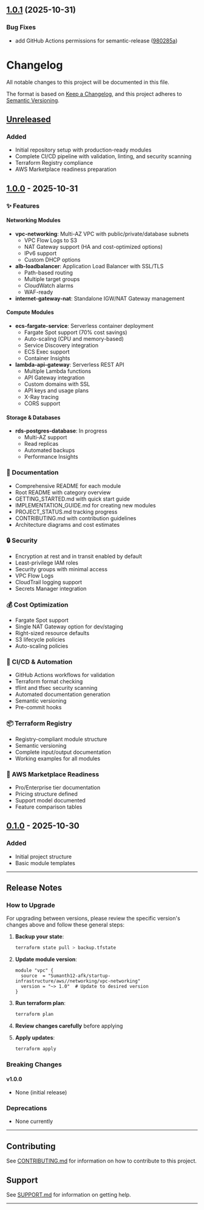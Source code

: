## [1.0.1](https://github.com/Sumanth12-afk/aws-startup-terraform-modules/compare/v1.0.0...v1.0.1) (2025-10-31)


### Bug Fixes

* add GitHub Actions permissions for semantic-release ([980285a](https://github.com/Sumanth12-afk/aws-startup-terraform-modules/commit/980285a70c3fc6ce36346dbae91bda3098e51fba))

# Changelog

All notable changes to this project will be documented in this file.

The format is based on [Keep a Changelog](https://keepachangelog.com/en/1.0.0/),
and this project adheres to [Semantic Versioning](https://semver.org/spec/v2.0.0.html).

## [Unreleased]

### Added
- Initial repository setup with production-ready modules
- Complete CI/CD pipeline with validation, linting, and security scanning
- Terraform Registry compliance
- AWS Marketplace readiness preparation

## [1.0.0] - 2025-10-31

### ✨ Features

#### Networking Modules
- **vpc-networking**: Multi-AZ VPC with public/private/database subnets
  - VPC Flow Logs to S3
  - NAT Gateway support (HA and cost-optimized options)
  - IPv6 support
  - Custom DHCP options
- **alb-loadbalancer**: Application Load Balancer with SSL/TLS
  - Path-based routing
  - Multiple target groups
  - CloudWatch alarms
  - WAF-ready
- **internet-gateway-nat**: Standalone IGW/NAT Gateway management

#### Compute Modules
- **ecs-fargate-service**: Serverless container deployment
  - Fargate Spot support (70% cost savings)
  - Auto-scaling (CPU and memory-based)
  - Service Discovery integration
  - ECS Exec support
  - Container Insights
- **lambda-api-gateway**: Serverless REST API
  - Multiple Lambda functions
  - API Gateway integration
  - Custom domains with SSL
  - API keys and usage plans
  - X-Ray tracing
  - CORS support

#### Storage & Databases
- **rds-postgres-database**: In progress
  - Multi-AZ support
  - Read replicas
  - Automated backups
  - Performance Insights

### 📖 Documentation
- Comprehensive README for each module
- Root README with category overview
- GETTING_STARTED.md with quick start guide
- IMPLEMENTATION_GUIDE.md for creating new modules
- PROJECT_STATUS.md tracking progress
- CONTRIBUTING.md with contribution guidelines
- Architecture diagrams and cost estimates

### 🔒 Security
- Encryption at rest and in transit enabled by default
- Least-privilege IAM roles
- Security groups with minimal access
- VPC Flow Logs
- CloudTrail logging support
- Secrets Manager integration

### 💰 Cost Optimization
- Fargate Spot support
- Single NAT Gateway option for dev/staging
- Right-sized resource defaults
- S3 lifecycle policies
- Auto-scaling policies

### 🚀 CI/CD & Automation
- GitHub Actions workflows for validation
- Terraform format checking
- tflint and tfsec security scanning
- Automated documentation generation
- Semantic versioning
- Pre-commit hooks

### 📦 Terraform Registry
- Registry-compliant module structure
- Semantic versioning
- Complete input/output documentation
- Working examples for all modules

### 🏢 AWS Marketplace Readiness
- Pro/Enterprise tier documentation
- Pricing structure defined
- Support model documented
- Feature comparison tables

## [0.1.0] - 2025-10-30

### Added
- Initial project structure
- Basic module templates

---

## Release Notes

### How to Upgrade

For upgrading between versions, please review the specific version's changes above and follow these general steps:

1. **Backup your state**: 
   ```bash
   terraform state pull > backup.tfstate
   ```

2. **Update module version**:
   ```hcl
   module "vpc" {
     source  = "Sumanth12-afk/startup-infrastructure/aws//networking/vpc-networking"
     version = "~> 1.0"  # Update to desired version
   }
   ```

3. **Run terraform plan**:
   ```bash
   terraform plan
   ```

4. **Review changes carefully** before applying

5. **Apply updates**:
   ```bash
   terraform apply
   ```

### Breaking Changes

#### v1.0.0
- None (initial release)

### Deprecations

- None currently

---

## Contributing

See [CONTRIBUTING.md](CONTRIBUTING.md) for information on how to contribute to this project.

## Support

See [SUPPORT.md](SUPPORT.md) for information on getting help.

---

[Unreleased]: https://github.com/Sumanth12-afk/aws-startup-terraform-modules/compare/v1.0.0...HEAD
[1.0.0]: https://github.com/Sumanth12-afk/aws-startup-terraform-modules/releases/tag/v1.0.0
[0.1.0]: https://github.com/Sumanth12-afk/aws-startup-terraform-modules/releases/tag/v0.1.0
